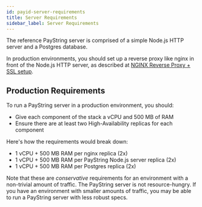 ```yaml
---
id: payid-server-requirements
title: Server Requirements
sidebar_label: Server Requirements
---
```


The reference PayString server is comprised of a simple Node.js HTTP server and a Postgres database.

In production environments, you should set up a reverse proxy like nginx in front of the Node.js HTTP server, as described at [NGINX Reverse Proxy + SSL setup](remote-deployment#nginx-reverse-proxy--ssl-setup).

## Production Requirements

To run a PayString server in a production environment, you should:

- Give each component of the stack a vCPU and 500 MB of RAM
- Ensure there are at least two High-Availability replicas for each component

Here's how the requirements would break down:

- 1 vCPU + 500 MB RAM per nginx replica (2x)
- 1 vCPU + 500 MB RAM per PayString Node.js server replica (2x)
- 1 vCPU + 500 MB RAM per Postgres replica (2x)

Note that these are _conservative_ requirements for an environment with a non-trivial amount of traffic. The PayString server is not resource-hungry. If you have an environment with smaller amounts of traffic, you may be able to run a PayString server with less robust specs.
